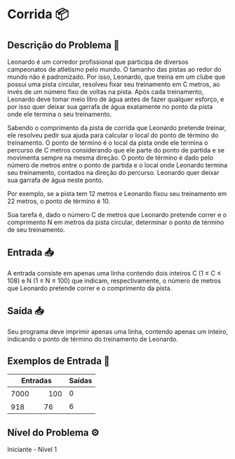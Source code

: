 # Corrida 📦

## Descrição do Problema 📝

Leonardo é um corredor profissional que participa de diversos campeonatos de atletismo pelo mundo. O tamanho das pistas ao redor do mundo não é padronizado. Por isso, Leonardo, que treina em um clube que possui uma pista circular, resolveu fixar seu treinamento em C metros, ao invés de um número fixo de voltas na pista. Após cada treinamento, Leonardo deve tomar meio litro de água antes de fazer qualquer esforço, e por isso quer deixar sua garrafa de água exatamente no ponto da pista onde ele termina o seu treinamento.

Sabendo o comprimento da pista de corrida que Leonardo pretende treinar, ele resolveu pedir sua ajuda para calcular o local do ponto de término do treinamento. O ponto de término é o local da pista onde ele termina o percurso de C metros considerando que ele parte do ponto de partida e se movimenta sempre na mesma direção. O ponto de término é dado pelo número de metros entre o ponto de partida e o local onde Leonardo termina seu treinamento, contados na direção do percurso. Leonardo quer deixar sua garrafa de água neste ponto.

Por exemplo, se a pista tem 12 metros e Leonardo fixou seu treinamento em 22 metros, o ponto de término é 10.

Sua tarefa é, dado o número C de metros que Leonardo pretende correr e o comprimento N em metros da pista circular, determinar o ponto de término de seu treinamento.

## Entrada 📥

A entrada consiste em apenas uma linha contendo dois inteiros C (1 ≤ C ≤ 108) e N (1 ≤ N ≤ 100) que indicam, respectivamente, o número de metros que Leonardo pretende correr e o comprimento da pista.

## Saída 📥

Seu programa deve imprimir apenas uma linha, contendo apenas um inteiro, indicando o ponto de término do treinamento de Leonardo.

## Exemplos de Entrada 🚀

| Entradas  | Saídas |
| ------------- | ------------- |
| 7000ㅤㅤㅤ100 | 0 |
| 918ㅤㅤㅤ76 | 6 |

## Nível do Problema ⚙️

Iniciante - Nível 1
